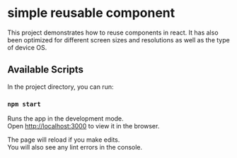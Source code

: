 # simple reusable component

This project demonstrates how to reuse components in react. It has also been optimized for different screen sizes and resolutions as well as the type of device OS.

## Available Scripts

In the project directory, you can run:

### `npm start`

Runs the app in the development mode.\
Open [http://localhost:3000](http://localhost:3000) to view it in the browser.

The page will reload if you make edits.\
You will also see any lint errors in the console.
